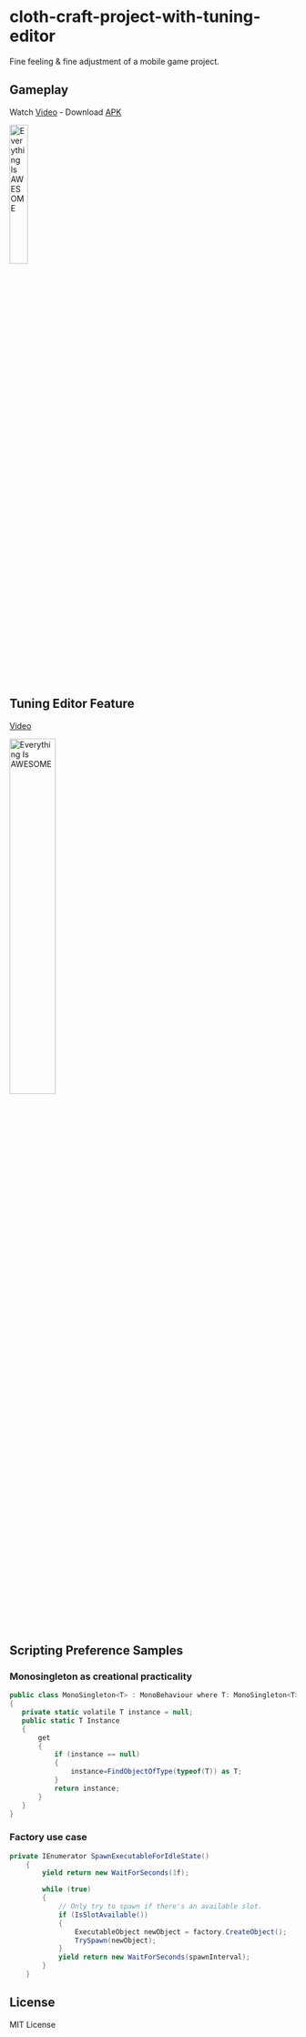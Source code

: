 # cloth-craft-project-with-tuning-editor

Fine feeling & fine adjustment of a mobile game project.

## Gameplay

Watch [Video](https://youtu.be/FWWaN24vIyg)  - Download [APK](https://drive.google.com/file/d/19ERU-i01E-EoJ4N6BzgAcXUlZwcJOolZ/view?usp=sharing)
<div align="left">
      <a href="https://youtu.be/FWWaN24vIyg">
     <img 
src="https://img.youtube.com/vi/FWWaN24vIyg/0.jpg" 
      alt="Everything Is AWESOME" 
      style="width:25%;">
      </a>
    </div>



## Tuning Editor Feature

[Video](https://youtube.com/shorts/AHbjWU1MHbk?feature=share)

<div align="left">
      <a href="https://youtube.com/shorts/AHbjWU1MHbk?feature=share">
     <img 
src="https://img.youtube.com/vi/YJn0MqMc-u0/0.jpg" 
      alt="Everything Is AWESOME" 
      style="width:40%;">
      </a>
    </div>


## Scripting Preference Samples

 ### Monosingleton as creational practicality
 ```C#
public class MonoSingleton<T> : MonoBehaviour where T: MonoSingleton<T>
{
    private static volatile T instance = null;
    public static T Instance
    {
        get
        {
            if (instance == null)
            {
                instance=FindObjectOfType(typeof(T)) as T;
            }
            return instance;
        }
    }
}
```

 ### Factory use case
```C#
private IEnumerator SpawnExecutableForIdleState()
    {
        yield return new WaitForSeconds(1f);

        while (true)
        {
            // Only try to spawn if there's an available slot.
            if (IsSlotAvailable())
            {
                ExecutableObject newObject = factory.CreateObject();
                TrySpawn(newObject);
            }
            yield return new WaitForSeconds(spawnInterval);
        }
    }
```

## License

MIT License
